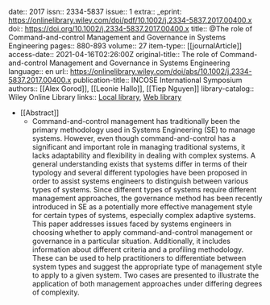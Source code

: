 date:: 2017
issn:: 2334-5837
issue:: 1
extra:: _eprint: https://onlinelibrary.wiley.com/doi/pdf/10.1002/j.2334-5837.2017.00400.x
doi:: https://doi.org/10.1002/j.2334-5837.2017.00400.x
title:: @The role of Command-and-control Management and Governance in Systems Engineering
pages:: 880-893
volume:: 27
item-type:: [[journalArticle]]
access-date:: 2021-04-16T02:26:00Z
original-title:: The role of Command-and-control Management and Governance in Systems Engineering
language:: en
url:: https://onlinelibrary.wiley.com/doi/abs/10.1002/j.2334-5837.2017.00400.x
publication-title:: INCOSE International Symposium
authors:: [[Alex Gorod]], [[Leonie Hallo]], [[Tiep Nguyen]]
library-catalog:: Wiley Online Library
links:: [Local library](zotero://select/library/items/E3PLSCC7), [Web library](https://www.zotero.org/users/6520516/items/E3PLSCC7)

- [[Abstract]]
	- Command-and-control management has traditionally been the primary methodology used in Systems Engineering (SE) to manage systems. However, even though command-and-control has a significant and important role in managing traditional systems, it lacks adaptability and flexibility in dealing with complex systems. A general understanding exists that systems differ in terms of their typology and several different typologies have been proposed in order to assist systems engineers to distinguish between various types of systems. Since different types of systems require different management approaches, the governance method has been recently introduced in SE as a potentially more effective management style for certain types of systems, especially complex adaptive systems. This paper addresses issues faced by systems engineers in choosing whether to apply command-and-control management or governance in a particular situation. Additionally, it includes information about different criteria and a profiling methodology. These can be used to help practitioners to differentiate between system types and suggest the appropriate type of management style to apply to a given system. Two cases are presented to illustrate the application of both management approaches under differing degrees of complexity.